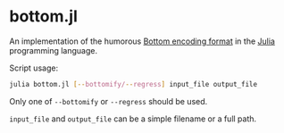 # bottom.jl
An implementation of the humorous [Bottom encoding format](https://github.com/bottom-software-foundation/spec) in the [Julia](https://github.com/JuliaLang/julia) programming language.

Script usage:
```sh
julia bottom.jl [--bottomify/--regress] input_file output_file
```
Only one of `--bottomify` or `--regress` should be used.

`input_file` and `output_file` can be a simple filename or a full path.

